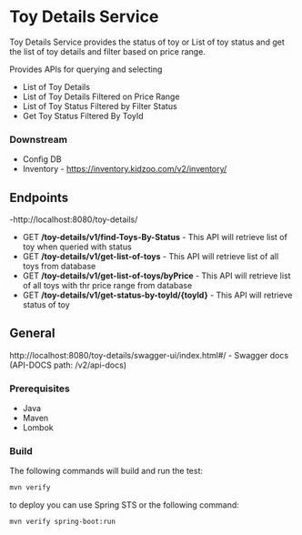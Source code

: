 # Toy Details Service

Toy Details Service provides the status of toy or List of toy status and get the list of toy details and filter based on price range. 

Provides APIs for querying and selecting
- List of Toy Details
- List of Toy Details Filtered on Price Range
- List of Toy Status Filtered by Filter Status
- Get Toy Status Filtered By ToyId

### Downstream

- Config DB
- Inventory - https://inventory.kidzoo.com/v2/inventory/

## Endpoints
-http://localhost:8080/toy-details/

  - GET __/toy-details/v1/find-Toys-By-Status__ - This API will retrieve list of toy when queried with status
  - GET __/toy-details/v1/get-list-of-toys__ - This API will retrieve list of all toys from database
  - GET __/toy-details/v1/get-list-of-toys/byPrice__ - This API will retrieve list of all toys with thr price range from database
  - GET __/toy-details/v1/get-status-by-toyId/{toyId}__ - This API will retrieve status of toy

## General

http://localhost:8080/toy-details/swagger-ui/index.html#/ - Swagger docs
(API-DOCS path: /v2/api-docs)

### Prerequisites
- Java
- Maven
- Lombok


### Build

The following commands will build and run the test:

```BASH
mvn verify
```

to deploy you can use Spring STS or the following command:

```BASH
mvn verify spring-boot:run
```